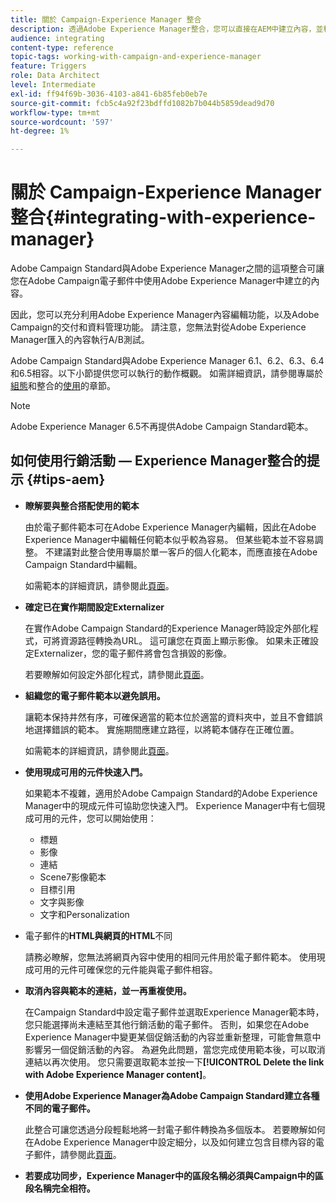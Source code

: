 ```yaml
---
title: 關於 Campaign-Experience Manager 整合
description: 透過Adobe Experience Manager整合，您可以直接在AEM中建立內容，並稍後在Adobe Campaign中使用。
audience: integrating
content-type: reference
topic-tags: working-with-campaign-and-experience-manager
feature: Triggers
role: Data Architect
level: Intermediate
exl-id: ff94f69b-3036-4103-a841-6b85feb0eb7e
source-git-commit: fcb5c4a92f23bdffd1082b7b044b5859dead9d70
workflow-type: tm+mt
source-wordcount: '597'
ht-degree: 1%

---
```


# 關於 Campaign-Experience Manager 整合{#integrating-with-experience-manager}

Adobe Campaign Standard與Adobe Experience Manager之間的這項整合可讓您在Adobe Campaign電子郵件中使用Adobe Experience Manager中建立的內容。

因此，您可以充分利用Adobe Experience Manager內容編輯功能，以及Adobe Campaign的交付和資料管理功能。 請注意，您無法對從Adobe Experience Manager匯入的內容執行A/B測試。

Adobe Campaign Standard與Adobe Experience Manager 6.1、6.2、6.3、6.4和6.5相容。以下小節提供您可以執行的動作概觀。 如需詳細資訊，請參閱專屬於[組態](https://experienceleague.adobe.com/docs/experience-manager-65/administering/integration/campaignstandard.html)和整合的[使用](https://experienceleague.adobe.com/docs/experience-manager-65/authoring/aem-adobe-campaign/campaign.html)的章節。

>[!NOTE]
>
> Adobe Experience Manager 6.5不再提供Adobe Campaign Standard範本。

## 如何使用行銷活動 — Experience Manager整合的提示 {#tips-aem}

* **瞭解要與整合搭配使用的範本**

  由於電子郵件範本可在Adobe Experience Manager內編輯，因此在Adobe Experience Manager中編輯任何範本似乎較為容易。 但某些範本並不容易調整。 不建議對此整合使用專屬於單一客戶的個人化範本，而應直接在Adobe Campaign Standard中編輯。

  如需範本的詳細資訊，請參閱此[頁面](https://experienceleague.adobe.com/docs/experience-manager-65/developing/platform/templates/templates.html)。

* **確定已在實作期間設定Externalizer**

  在實作Adobe Campaign Standard的Experience Manager時設定外部化程式，可將資源路徑轉換為URL。 這可讓您在頁面上顯示影像。 如果未正確設定Externalizer，您的電子郵件將會包含損毀的影像。

  若要瞭解如何設定外部化程式，請參閱此[頁面](https://experienceleague.adobe.com/docs/experience-manager-65/developing/platform/externalizer.html)。

* **組織您的電子郵件範本以避免誤用。**

  讓範本保持井然有序，可確保適當的範本位於適當的資料夾中，並且不會錯誤地選擇錯誤的範本。 實施期間應建立路徑，以將範本儲存在正確位置。

  如需範本的詳細資訊，請參閱此[頁面](https://experienceleague.adobe.com/docs/experience-manager-65/developing/platform/templates/templates.html#template-availability)。

* **使用現成可用的元件快速入門。**

  如果範本不複雜，適用於Adobe Campaign Standard的Adobe Experience Manager中的現成元件可協助您快速入門。
Experience Manager中有七個現成可用的元件，您可以開始使用：

   * 標題
   * 影像
   * 連結
   * Scene7影像範本
   * 目標引用
   * 文字與影像
   * 文字和Personalization

* 電子郵件的&#x200B;**HTML與網頁的HTML**&#x200B;不同

  請務必瞭解，您無法將網頁內容中使用的相同元件用於電子郵件範本。 使用現成可用的元件可確保您的元件能與電子郵件相容。

* **取消內容與範本的連結，並一再重複使用。**

  在Campaign Standard中設定電子郵件並選取Experience Manager範本時，您只能選擇尚未連結至其他行銷活動的電子郵件。 否則，如果您在Adobe Experience Manager中變更某個促銷活動的內容並重新整理，可能會無意中影響另一個促銷活動的內容。
為避免此問題，當您完成使用範本後，可以取消連結以再次使用。 您只需要選取範本並按一下&#x200B;**[!UICONTROL Delete the link with Adobe Experience Manager content]**。

* **使用Adobe Experience Manager為Adobe Campaign Standard建立各種不同的電子郵件。**

  此整合可讓您透過分段輕鬆地將一封電子郵件轉換為多個版本。
若要瞭解如何在Adobe Experience Manager中設定細分，以及如何建立包含目標內容的電子郵件，請參閱此[頁面](https://experienceleague.adobe.com/docs/experience-manager-65/authoring/aem-adobe-campaign/target-adobe-campaign.html#setting-up-segmentation-in-aem)。

* **若要成功同步，Experience Manager中的區段名稱必須與Campaign中的區段名稱完全相符。**
